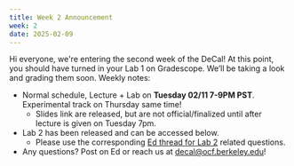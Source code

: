 ```yaml
---
title: Week 2 Announcement
week: 2
date: 2025-02-09
---
```

Hi everyone, we're entering the second week of the DeCal! At this point, you should have turned in your Lab 1 on Gradescope. We’ll be taking a look and grading them soon.
Weekly notes:
- Normal schedule, Lecture + Lab on **Tuesday 02/11 7-9PM PST**. Experimental track on Thursday same time!
    - Slides link are released, but are not official/finalized until after lecture is given on Tuesday 7pm.
- Lab 2 has been released and can be accessed below.
    - Please use the corresponding [Ed thread for Lab 2](https://edstem.org/us/courses/75831/discussion/6143042) related questions.
- Any questions? Post on Ed or reach us at [decal@ocf.berkeley.edu](mailto:decal@ocf.berkeley.edu)!
